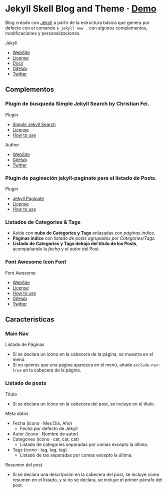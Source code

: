# Jekyll Skell Blog and Theme · [Demo](http://bcasal.github.io/Learn-Jekyll/)

Blog creado con [Jekyll](https://jekyllrb.com/) a partir de la estructura básica
que genera por defecto con el comando `$ jekyll new .` con algunos complementos,
modificaciones y personalizaciones.

Jekyll

* [WebSite](https://jekyllrb.com/)
* [License](https://github.com/jekyll/jekyll/blob/master/LICENSE)
* [Docs](https://jekyllrb.com/docs/home/)
* [GitHub](https://github.com/jekyll/jekyll)
* [Twitter](https://twitter.com/jekyllrb)

## Complementos

### Plugin de busqueda **Simple Jekyll Search** by Christian Fei.

Plugin

* [Simple Jekyll Search](https://github.com/christian-fei/Simple-Jekyll-Search)
* [License](https://github.com/christian-fei/Simple-Jekyll-Search/blob/master/LICENSE.md)
* [How to use](https://github.com/christian-fei/Simple-Jekyll-Search/blob/master/README.md)

Author

* [WebSite](http://christian.fei.ninja/)
* [GitHub](https://github.com/christian-fei)
* [Twitter](https://twitter.com/christian_fei)

### Plugin de paginación **jekyll-paginate** para el listado de Posts.

Plugin

* [Jekyll Paginate](https://github.com/jekyll/jekyll-paginate)
* [License](https://github.com/jekyll/jekyll-paginate/blob/master/LICENSE.txt)
* [How to use](https://jekyllrb.com/docs/pagination/)

### Listados de **Categories & Tags**

* Aside con **nube de Categories y Tags** enlazadas con *páginas indice.*
* **Páginas indice** con *listado de posts agrupados por Categories/Tags.*
* **Listado de Categories y Tags debajo del título de los Posts**, acompañando
  la *fecha* y el *autor* del Post.

### Font Awesome Icon Font

Font Awesome

* [WebSite](http://fontawesome.io/)
* [License](https://fortawesome.github.io/Font-Awesome/license/)
* [How to use](https://fortawesome.github.io/Font-Awesome/examples/)
* [GitHub](https://github.com/FortAwesome/Font-Awesome/)
* [Twitter](https://twitter.com/fontawesome)

## Caracteristicas

### Main Nav

Listado de Páginas

* Si se declara un icono en la cabecera de la página, se muestra en el menú.
* Si no quieres que una página aparezca en el menú, añade `exclude-nav: true`
  en la cabecera de la página.

### Listado de posts

Título

* Si se declara un icono en la cabecera del post, se incluye en el título.

Meta datos

* Fecha (icono · Mes Día, Año)
  * Fecha por defecto de Jekyll
* Autor (icono · Nombre de autor)
* Categories (icono · cat, cat, cat)
  * Listado de categories separadas por comas excepto la última.
* Tags (icono · tag, tag, tag)
  * Listado de tas separadas por comas excepto la última.

Resumen del post

* Si se declara una descripción en la cabecera del post, se incluye como resumen
  en el listado, y si no se declara, se incluye el primer párrafo del post.
